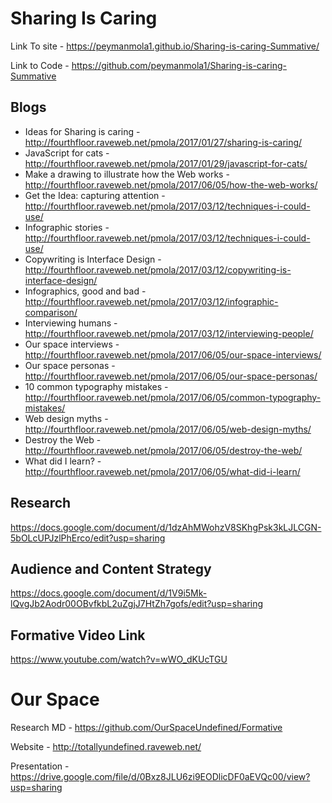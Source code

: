 # Sharing Is Caring

Link To site - https://peymanmola1.github.io/Sharing-is-caring-Summative/

Link to Code - https://github.com/peymanmola1/Sharing-is-caring-Summative

## Blogs

* Ideas for Sharing is caring - http://fourthfloor.raveweb.net/pmola/2017/01/27/sharing-is-caring/
* JavaScript for cats - http://fourthfloor.raveweb.net/pmola/2017/01/29/javascript-for-cats/
* Make a drawing to illustrate how the Web works - http://fourthfloor.raveweb.net/pmola/2017/06/05/how-the-web-works/
* Get the Idea: capturing attention - http://fourthfloor.raveweb.net/pmola/2017/03/12/techniques-i-could-use/
* Infographic stories - http://fourthfloor.raveweb.net/pmola/2017/03/12/techniques-i-could-use/
* Copywriting is Interface Design - http://fourthfloor.raveweb.net/pmola/2017/03/12/copywriting-is-interface-design/
* Infographics, good and bad - http://fourthfloor.raveweb.net/pmola/2017/03/12/infographic-comparison/
* Interviewing humans - http://fourthfloor.raveweb.net/pmola/2017/03/12/interviewing-people/
* Our space interviews - http://fourthfloor.raveweb.net/pmola/2017/06/05/our-space-interviews/
* Our space personas - http://fourthfloor.raveweb.net/pmola/2017/06/05/our-space-personas/
* 10 common typography mistakes - http://fourthfloor.raveweb.net/pmola/2017/06/05/common-typography-mistakes/
* Web design myths - http://fourthfloor.raveweb.net/pmola/2017/06/05/web-design-myths/
* Destroy the Web - http://fourthfloor.raveweb.net/pmola/2017/06/05/destroy-the-web/
* What did I learn? - http://fourthfloor.raveweb.net/pmola/2017/06/05/what-did-i-learn/

## Research
https://docs.google.com/document/d/1dzAhMWohzV8SKhgPsk3kLJLCGN-5bOLcUPJzlPhErco/edit?usp=sharing

## Audience and Content Strategy
https://docs.google.com/document/d/1V9i5Mk-lQvgJb2Aodr00OBvfkbL2uZgjJ7HtZh7gofs/edit?usp=sharing

## Formative Video Link
https://www.youtube.com/watch?v=wWO_dKUcTGU

 
 # Our Space
 
Research MD - https://github.com/OurSpaceUndefined/Formative

Website - http://totallyundefined.raveweb.net/

Presentation - https://drive.google.com/file/d/0Bxz8JLU6zi9EODlicDF0aEVQc00/view?usp=sharing 
 
 
 
 
 
 
 
 
 
 
 

